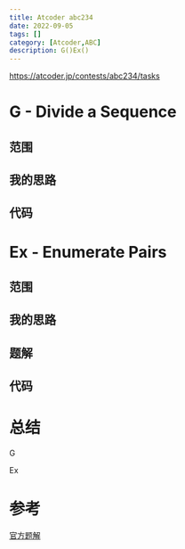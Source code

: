 ```yaml
---
title: Atcoder abc234
date: 2022-09-05
tags: []
category: [Atcoder,ABC]
description: G()Ex()
---
```


https://atcoder.jp/contests/abc234/tasks

# G - Divide a Sequence

## 范围

## 我的思路

<!--more-->

## 代码


# Ex - Enumerate Pairs

## 范围

## 我的思路

## 题解

## 代码

# 总结

G

Ex

# 参考

[官方题解](https://atcoder.jp/contests/arc234/editorial)

